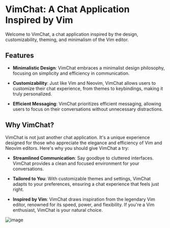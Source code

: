 # VimChat: A Chat Application Inspired by Vim

Welcome to VimChat, a chat application inspired by the design, customizability, theming, and minimalism of the Vim editor.

## Features

- **Minimalistic Design**: VimChat embraces a minimalist design philosophy, focusing on simplicity and efficiency in communication.
  
- **Customizability**: Just like Vim and Neovim, VimChat allows users to customize their chat experience, from themes to keybindings, making it truly personalized.

- **Efficient Messaging**: VimChat prioritizes efficient messaging, allowing users to focus on their conversations without unnecessary distractions.

## Why VimChat?

VimChat is not just another chat application. It's a unique experience designed for those who appreciate the elegance and efficiency of Vim and Neovim editors. Here's why you should give VimChat a try:

- **Streamlined Communication**: Say goodbye to cluttered interfaces. VimChat provides a clean and focused environment for your conversations.

- **Tailored to You**: With customizable themes and settings, VimChat adapts to your preferences, ensuring a chat experience that feels just right.

- **Inspired by Vim**: VimChat draws inspiration from the legendary Vim editor, renowned for its speed, power, and flexibility. If you're a Vim enthusiast, VimChat is your natural choice.

![image](https://github.com/kryptokazz/VimChat/assets/92654627/32c941ab-b92e-44f5-9015-09ecde8ec90d)

